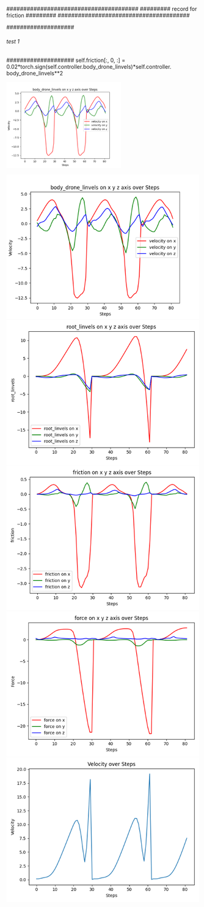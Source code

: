 #######################################
######### record for friction #########
#######################################



####################
###### test 1 ######
####################
self.friction[:, 0, :] = 0.02*torch.sign(self.controller.body_drone_linvels)*self.controller. body_drone_linvels**2

<img src="https://github.com/zerojuhao/record/blob/main/image/drone_linvel_1.png" alt="Description" width="300px" />


![image](https://github.com/zerojuhao/record/blob/main/image/drone_linvel_1.png)
![image](https://github.com/zerojuhao/record/blob/main/image/linvel_1.png)
![image](https://github.com/zerojuhao/record/blob/main/image/friction_1.png)
![image](https://github.com/zerojuhao/record/blob/main/image/force_1.png)
![image](https://github.com/zerojuhao/record/blob/main/image/velocity_1.png)

